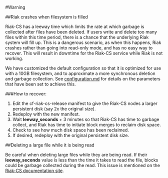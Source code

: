 #Warning

##Riak crashes when filesystem is filled

Riak-CS has a leeway time which limits the rate at which garbage is collected after files have been deleted. If users write and delete too many files within this time period, there is a chance that the underlying Riak system will fill up. This is a dangerous scenario, as when this happens, Riak crashes rather than going into read-only mode, and has no easy way to recover. This will result in downtime for the Riak-CS service while Riak is not working.

We have customized the default configuration so that it is optimized for use with a 10GB filesystem, and to approximate a more synchronous deletion and garbage collection. See [configuration.md](configuration.md) for details on the parameters that have been set to achieve this.

###How to recover:

1. Edit the cf-riak-cs-release manifest to give the Riak-CS nodes a larger persistent disk (say 2x the original size).
1. Redeploy with the new manifest.
1. Wait __leeway_seconds__ + 3 minutes so that Riak-CS has time to garbage collect, and Riak has time to initiate block merges to reclaim disk space. 
1. Check to see how much disk space has been reclaimed.
1. If desired, redeploy with the original persistent disk size.

##Deleting a large file while it is being read

Be careful when deleting large files while they are being read. If their __leeway_seconds__ value is less than the time it takes to read the file, blocks could be garbage collected during the read. This issue is mentioned on the [Riak-CS documentation site](http://docs.basho.com/riakcs/latest/cookbooks/garbage-collection/#Trade-offs).
